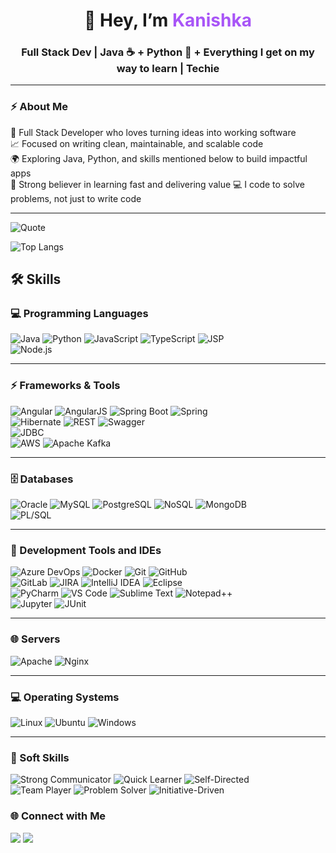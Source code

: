 <!-- Banner -->
<h1 align="center">👋 Hey, I’m <span style="color:#a855f7">Kanishka</span></h1>
<h3 align="center">Full Stack Dev | Java ☕ + Python 🐍 + Everything I get on my way to learn | Techie</h3>

---

### ⚡ About Me
🔧 Full Stack Developer who loves turning ideas into working software  
📈 Focused on writing clean, maintainable, and scalable code  
🌍 Exploring Java, Python, and skills mentioned below to build impactful apps  
🚀 Strong believer in learning fast and delivering value 
💻 I code to solve problems, not just to write code  

---

![Quote](https://quotes-github-readme.vercel.app/api?type=horizontal&theme=dracula)

![Top Langs](https://github-readme-stats.vercel.app/api/top-langs/?username=Kanishkashukla&layout=compact&theme=radical)

## 🛠️ Skills

### 💻 Programming Languages  
![Java](https://img.shields.io/badge/Java-8+-red?style=for-the-badge&logo=openjdk&logoColor=white) 
![Python](https://img.shields.io/badge/Python-3+-3776AB?style=for-the-badge&logo=python&logoColor=white) 
![JavaScript](https://img.shields.io/badge/JavaScript-ES6+-F7DF1E?style=for-the-badge&logo=javascript&logoColor=black) 
![TypeScript](https://img.shields.io/badge/TypeScript-5+-3178C6?style=for-the-badge&logo=typescript&logoColor=white) 
![JSP](https://img.shields.io/badge/JSP-007396?style=for-the-badge&logo=java&logoColor=white)  
![Node.js](https://img.shields.io/badge/Node.js-339933?style=for-the-badge&logo=nodedotjs&logoColor=white)  

---

### ⚡ Frameworks & Tools  
![Angular](https://img.shields.io/badge/Angular-15+-DD0031?style=for-the-badge&logo=angular&logoColor=white) 
![AngularJS](https://img.shields.io/badge/AngularJS-E23237?style=for-the-badge&logo=angularjs&logoColor=white) 
![Spring Boot](https://img.shields.io/badge/Spring%20Boot-3+-6DB33F?style=for-the-badge&logo=springboot&logoColor=white) 
![Spring](https://img.shields.io/badge/Spring-5+-6DB33F?style=for-the-badge&logo=spring&logoColor=white)  
![Hibernate](https://img.shields.io/badge/Hibernate-59666C?style=for-the-badge&logo=hibernate&logoColor=white) 
![REST](https://img.shields.io/badge/REST-02569B?style=for-the-badge&logo=rest&logoColor=white) 
![Swagger](https://img.shields.io/badge/Swagger-85EA2D?style=for-the-badge&logo=swagger&logoColor=black)  
![JDBC](https://img.shields.io/badge/JDBC-007396?style=for-the-badge&logo=java&logoColor=white)  
![AWS](https://img.shields.io/badge/AWS-232F3E?style=for-the-badge&logo=amazonaws&logoColor=white) 
![Apache Kafka](https://img.shields.io/badge/Kafka-231F20?style=for-the-badge&logo=apachekafka&logoColor=white)  

---

### 🗄️ Databases  
![Oracle](https://img.shields.io/badge/Oracle-F80000?style=for-the-badge&logo=oracle&logoColor=white) 
![MySQL](https://img.shields.io/badge/MySQL-4479A1?style=for-the-badge&logo=mysql&logoColor=white) 
![PostgreSQL](https://img.shields.io/badge/PostgreSQL-4169E1?style=for-the-badge&logo=postgresql&logoColor=white) 
![NoSQL](https://img.shields.io/badge/NoSQL-005571?style=for-the-badge&logo=mongodb&logoColor=white) 
![MongoDB](https://img.shields.io/badge/MongoDB-47A248?style=for-the-badge&logo=mongodb&logoColor=white)  
![PL/SQL](https://img.shields.io/badge/PLSQL-F80000?style=for-the-badge&logo=oracle&logoColor=white)  

---

### 🔧 Development Tools and IDEs
![Azure DevOps](https://img.shields.io/badge/Azure_DevOps-0078D7?style=for-the-badge&logo=azuredevops&logoColor=white) 
![Docker](https://img.shields.io/badge/Docker-2496ED?style=for-the-badge&logo=docker&logoColor=white) 
![Git](https://img.shields.io/badge/Git-F05032?style=for-the-badge&logo=git&logoColor=white) 
![GitHub](https://img.shields.io/badge/GitHub-181717?style=for-the-badge&logo=github&logoColor=white)  
![GitLab](https://img.shields.io/badge/GitLab-FC6D26?style=for-the-badge&logo=gitlab&logoColor=white) 
![JIRA](https://img.shields.io/badge/JIRA-0052CC?style=for-the-badge&logo=jira&logoColor=white) 
![IntelliJ IDEA](https://img.shields.io/badge/IntelliJ-000000?style=for-the-badge&logo=intellijidea&logoColor=white) 
![Eclipse](https://img.shields.io/badge/Eclipse-2C2255?style=for-the-badge&logo=eclipseide&logoColor=white)  
![PyCharm](https://img.shields.io/badge/PyCharm-000000?style=for-the-badge&logo=pycharm&logoColor=white) 
![VS Code](https://img.shields.io/badge/VS%20Code-007ACC?style=for-the-badge&logo=visualstudiocode&logoColor=white) 
![Sublime Text](https://img.shields.io/badge/Sublime_Text-FF9800?style=for-the-badge&logo=sublimetext&logoColor=white) 
![Notepad++](https://img.shields.io/badge/Notepad++-90E59A?style=for-the-badge&logo=notepadplusplus&logoColor=black)  
![Jupyter](https://img.shields.io/badge/Jupyter-F37626?style=for-the-badge&logo=jupyter&logoColor=white) 
![JUnit](https://img.shields.io/badge/JUnit-25A162?style=for-the-badge&logo=junit5&logoColor=white)  

---
### 🌐 Servers  
![Apache](https://img.shields.io/badge/Apache-D22128?style=for-the-badge&logo=apache&logoColor=white) 
![Nginx](https://img.shields.io/badge/Nginx-009639?style=for-the-badge&logo=nginx&logoColor=white)  

---

### 💻 Operating Systems  
![Linux](https://img.shields.io/badge/Linux-FCC624?style=for-the-badge&logo=linux&logoColor=black) 
![Ubuntu](https://img.shields.io/badge/Ubuntu-E95420?style=for-the-badge&logo=ubuntu&logoColor=white) 
![Windows](https://img.shields.io/badge/Windows-0078D6?style=for-the-badge&logo=windows&logoColor=white)  

---

### 🤝 Soft Skills  
![Strong Communicator](https://img.shields.io/badge/Strong_Communicator-0A66C2?style=for-the-badge&logoColor=white) 
![Quick Learner](https://img.shields.io/badge/Quick_Learner-FF6F00?style=for-the-badge&logoColor=white) 
![Self-Directed](https://img.shields.io/badge/Self_Directed-4CAF50?style=for-the-badge&logoColor=white)  
![Team Player](https://img.shields.io/badge/Team_Player-2196F3?style=for-the-badge&logoColor=white) 
![Problem Solver](https://img.shields.io/badge/Problem_Solver-9C27B0?style=for-the-badge&logoColor=white) 
![Initiative-Driven](https://img.shields.io/badge/Initiative_Driven-FF5722?style=for-the-badge&logoColor=white)  

### 🌐 Connect with Me
<p align="left">
  <a href="https://www.linkedin.com/in/kanishkashukla25/" target="_blank"><img src="https://img.shields.io/badge/LinkedIn-%230A66C2.svg?&style=for-the-badge&logo=linkedin&logoColor=white"/></a>
  <a href="mailto:kanishkashukla1199@gmail.com">
  <img src="https://img.shields.io/badge/Gmail-D14836?style=for-the-badge&logo=gmail&logoColor=white" />
</a>
</p>
